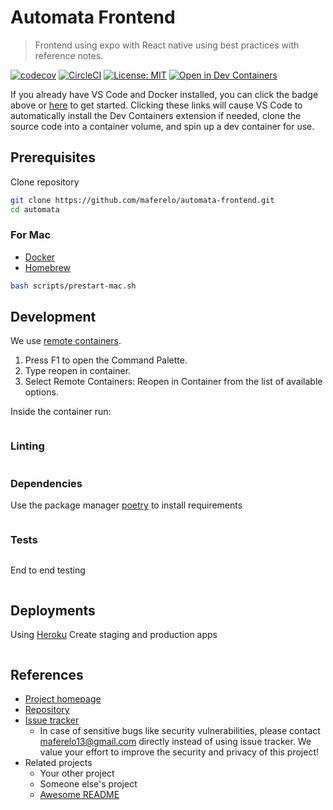# Automata Frontend

> Frontend using expo with React native
> using best practices with reference notes.

[![codecov](https://codecov.io/gh/maferelo/automata-backend/branch/develop/graph/badge.svg?token=GWW6DXXDZO)](https://codecov.io/gh/maferelo/automata-backend)
[![CircleCI](https://dl.circleci.com/status-badge/img/gh/maferelo/automata-backend/tree/develop.svg?style=svg)](https://dl.circleci.com/status-badge/redirect/gh/maferelo/automata-backend/tree/main)
[![License: MIT](https://img.shields.io/badge/License-MIT-yellow.svg)](https://opensource.org/licenses/MIT)
[![Open in Dev Containers](https://img.shields.io/static/v1?label=Dev%20Containers&message=Open&color=blue&logo=visualstudiocode)](https://vscode.dev/redirect?url=vscode://ms-vscode-remote.remote-containers/cloneInVolume?url=https://github.com/maferelo/automata-frontend.git)

If you already have VS Code and Docker installed, you can click the badge above or [here](https://vscode.dev/redirect?url=vscode://ms-vscode-remote.remote-containers/cloneInVolume?url=https://github.com/maferelo/automata-frontend.git) to get started. Clicking these links will cause VS Code to automatically install the Dev Containers extension if needed, clone the source code into a container volume, and spin up a dev container for use.

## Prerequisites

Clone repository

```bash
git clone https://github.com/maferelo/automata-frontend.git
cd automata
```

### For Mac

- [Docker](https://www.docker.com/)
- [Homebrew](https://brew.sh/)

```bash
bash scripts/prestart-mac.sh
```

## Development

We use [remote containers](https://code.visualstudio.com/docs/remote/containers-tutorial).

1. Press F1 to open the Command Palette.
2. Type reopen in container.
3. Select Remote Containers: Reopen in Container from the list of available options.

Inside the container run:

```bash

```

### Linting

```bash

```

### Dependencies

Use the package manager [poetry](https://python-poetry.org/) to install requirements

```bash

```

### Tests

```bash

```

End to end testing

```bash

```

## Deployments

Using [Heroku](https://python-poetry.org/) Create staging and production apps

```bash

```

## References

- [Project homepage](https://your.github.com/automata/)
- [Repository](https://github.com/maferelo/automata/)
- [Issue tracker](https://github.com/your/maferelo/issues)
  - In case of sensitive bugs like security vulnerabilities, please contact
    maferelo13@gmail.com directly instead of using issue tracker. We value your effort
    to improve the security and privacy of this project!
- Related projects
  - Your other project
  - Someone else's project
  - [Awesome README](https://github.com/matiassingers/awesome*readme)
